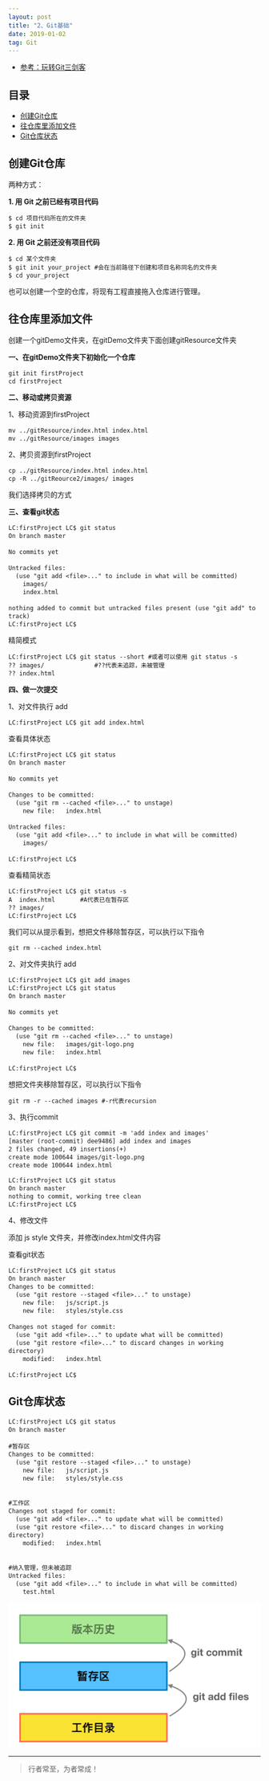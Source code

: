 ```yaml
---
layout: post
title: "2、Git基础"
date: 2019-01-02
tag: Git
---   
```


- [参考：玩转Git三剑客](https://time.geekbang.org/course/intro/100021601)






          

## 目录
* [创建Git仓库](#content1)
* [往仓库⾥添加⽂件](#content2)
* [Git仓库状态](#content3)





<!-- ************************************************ -->
## <a id="content1"></a>创建Git仓库


两种⽅式：

**1. ⽤ Git 之前已经有项⽬代码**

```
$ cd 项⽬代码所在的⽂件夹
$ git init 
```

**2. ⽤ Git 之前还没有项⽬代码**

```
$ cd 某个⽂件夹
$ git init your_project #会在当前路径下创建和项⽬名称同名的⽂件夹
$ cd your_project 
```

也可以创建一个空的仓库，将现有工程直接拖入仓库进行管理。

<!-- ************************************************ -->
## <a id="content2"></a>往仓库⾥添加⽂件

创建一个gitDemo文件夹，在gitDemo文件夹下面创建gitResource文件夹

**一、在gitDemo文件夹下初始化一个仓库**
```
git init firstProject
cd firstProject
```

**二、移动或拷贝资源**

1、移动资源到firstProject
```
mv ../gitResource/index.html index.html
mv ../gitResource/images images
```

2、拷贝资源到firstProject
```
cp ../gitResource/index.html index.html
cp -R ../gitReource2/images/ images
```

我们选择拷贝的方式

**三、查看git状态**

```
LC:firstProject LC$ git status
On branch master

No commits yet

Untracked files:
  (use "git add <file>..." to include in what will be committed)
	images/
	index.html

nothing added to commit but untracked files present (use "git add" to track)
LC:firstProject LC$ 
```

精简模式
```
LC:firstProject LC$ git status --short #或者可以使用 git status -s
?? images/              #??代表未追踪，未被管理
?? index.html
```


**四、做一次提交**

1、对文件执行 add

```
LC:firstProject LC$ git add index.html 
```

查看具体状态
```
LC:firstProject LC$ git status
On branch master

No commits yet

Changes to be committed:
  (use "git rm --cached <file>..." to unstage)
	new file:   index.html

Untracked files:
  (use "git add <file>..." to include in what will be committed)
	images/

LC:firstProject LC$ 
```

查看精简状态
```
LC:firstProject LC$ git status -s
A  index.html       #A代表已在暂存区
?? images/
LC:firstProject LC$ 
```

我们可以从提示看到，想把文件移除暂存区，可以执行以下指令
```
git rm --cached index.html
```

2、对文件夹执行 add 

```
LC:firstProject LC$ git add images
LC:firstProject LC$ git status 
On branch master

No commits yet

Changes to be committed:
  (use "git rm --cached <file>..." to unstage)
	new file:   images/git-logo.png
	new file:   index.html

LC:firstProject LC$ 
```

想把文件夹移除暂存区，可以执行以下指令

```
git rm -r --cached images #-r代表recursion
```

3、执行commit 

```
LC:firstProject LC$ git commit -m 'add index and images'
[master (root-commit) dee9486] add index and images
2 files changed, 49 insertions(+)
create mode 100644 images/git-logo.png
create mode 100644 index.html
```

```
LC:firstProject LC$ git status 
On branch master
nothing to commit, working tree clean
LC:firstProject LC$
```

4、修改文件

添加 js style 文件夹，并修改index.html文件内容

查看git状态
```
LC:firstProject LC$ git status
On branch master
Changes to be committed:
  (use "git restore --staged <file>..." to unstage)
	new file:   js/script.js
	new file:   styles/style.css

Changes not staged for commit:
  (use "git add <file>..." to update what will be committed)
  (use "git restore <file>..." to discard changes in working directory)
	modified:   index.html

LC:firstProject LC$ 
```



<!-- ************************************************ -->
## <a id="content3"></a>Git仓库状态

```
LC:firstProject LC$ git status 
On branch master

#暂存区
Changes to be committed:
  (use "git restore --staged <file>..." to unstage)
	new file:   js/script.js
	new file:   styles/style.css


#工作区
Changes not staged for commit:
  (use "git add <file>..." to update what will be committed)
  (use "git restore <file>..." to discard changes in working directory)
	modified:   index.html


#纳入管理，但未被追踪
Untracked files:
  (use "git add <file>..." to include in what will be committed)
	test.html
```


<img src="/images/Git/git2_0.png" alt="img">





----------
>  行者常至，为者常成！



